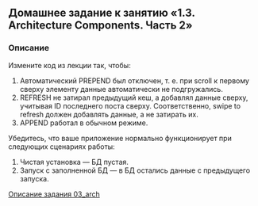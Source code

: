 ## Домашнее задание к занятию «1.3. Architecture Components. Часть 2»

### Описание

Измените код из лекции так, чтобы:
1. Автоматический PREPEND был отключен, т. е. при scroll к первому сверху элементу данные автоматически не подгружались.
1. REFRESH не затирал предыдущий кеш, а добавлял данные сверху, учитывая ID последнего поста сверху. Соответственно, swipe to refresh должен добавлять данные, а не затирать их.
1. APPEND работал в обычном режиме.

Убедитесь, что ваше приложение нормально функционирует при следующих сценариях работы:
1. Чистая установка — БД пустая.
1. Запуск с заполненной БД — в БД остались данные с предыдущего запуска.

[Описание задания 03_arch](https://github.com/netology-code/andad-homeworks/tree/master/03_arch)